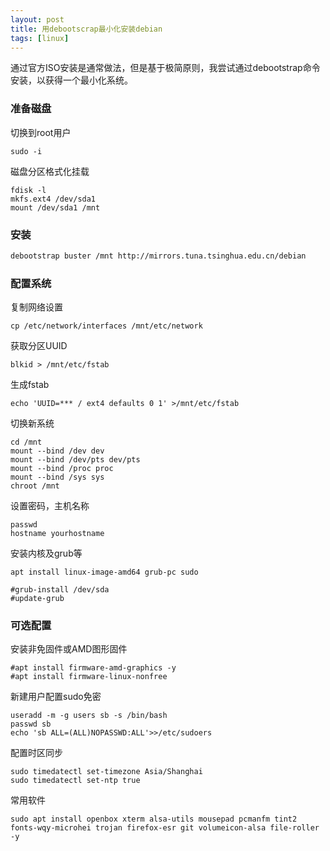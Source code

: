 ```yaml
---
layout: post
title: 用debootscrap最小化安装debian
tags: [linux]
---
```

通过官方ISO安装是通常做法，但是基于极简原则，我尝试通过debootstrap命令安装，以获得一个最小化系统。

### 准备磁盘

切换到root用户

```shell
sudo -i
```

磁盘分区格式化挂载

```shell
fdisk -l
mkfs.ext4 /dev/sda1
mount /dev/sda1 /mnt
```

### 安装

```sh
debootstrap buster /mnt http://mirrors.tuna.tsinghua.edu.cn/debian
```

### 配置系统

复制网络设置

```shell
cp /etc/network/interfaces /mnt/etc/network
```

获取分区UUID

```shell
blkid > /mnt/etc/fstab
```

生成fstab

```
echo 'UUID=*** / ext4 defaults 0 1' >/mnt/etc/fstab
```

切换新系统

```shell
cd /mnt
mount --bind /dev dev
mount --bind /dev/pts dev/pts
mount --bind /proc proc
mount --bind /sys sys
chroot /mnt
```

设置密码，主机名称

```shell
passwd
hostname yourhostname
```

安装内核及grub等

```shell
apt install linux-image-amd64 grub-pc sudo

#grub-install /dev/sda
#update-grub
```

### 可选配置

安装非免固件或AMD图形固件

```shell
#apt install firmware-amd-graphics -y
#apt install firmware-linux-nonfree
```

新建用户配置sudo免密

```shell
useradd -m -g users sb -s /bin/bash
passwd sb
echo 'sb ALL=(ALL)NOPASSWD:ALL'>>/etc/sudoers
```

配置时区同步

```shell
sudo timedatectl set-timezone Asia/Shanghai
sudo timedatectl set-ntp true
```

常用软件

```shell
sudo apt install openbox xterm alsa-utils mousepad pcmanfm tint2 fonts-wqy-microhei trojan firefox-esr git volumeicon-alsa file-roller -y
```


